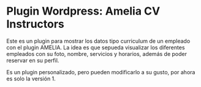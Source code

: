 # Plugin Wordpress: Amelia CV Instructors

Este es un plugin para mostrar los datos tipo curriculum de un empleado con el plugin AMELIA.
La idea es que sepueda visualizar los diferentes empleados con su foto, nombre, servicios y horarios, además de poder reservar en su perfil.

Es un plugin personalizado, pero pueden modificarlo a su gusto, por ahora es solo la versión 1.
